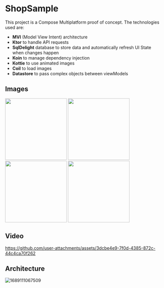 # ShopSample
This project is a Compose Multiplatform proof of concept. The technologies used are:

- **MVI** (Model View Intent) architecture 
- **Ktor** to handle API requests
- **SqlDelight** database to store data and automatically refresh UI State when changes happen
- **Koin** to manage dependency injection
- **Kottie** to use animated images
- **Coil** to load images
- **Datastore** to pass complex objects between viewModels

## Images
<p float="left">
  <img src="https://github.com/user-attachments/assets/f2f18799-06f6-4262-987f-818ad723eb6c" width="200" />
  <img src="https://github.com/user-attachments/assets/9e53b969-698c-40f9-a5b6-0099dcb82839" width="200" /> 
  <img src="https://github.com/user-attachments/assets/6babed9d-1b03-4558-a0df-39b7174e21a0" width="200" />
  <img src="https://github.com/user-attachments/assets/7edcbe51-5a7f-4e60-87ee-dbbfaaecb56c" width="200" />
</p>

## Video
https://github.com/user-attachments/assets/3dcbe4e9-7f0d-4385-872c-44c4ca70f262

## Architecture
![1689111067509](https://github.com/user-attachments/assets/7150d289-af48-44c5-ba28-34bd99df9f62)
